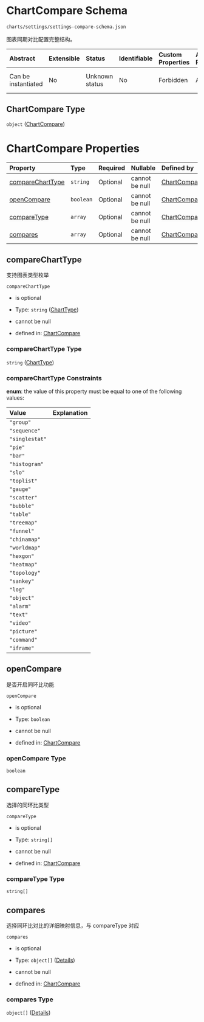 # ChartCompare Schema

```txt
charts/settings/settings-compare-schema.json
```

图表同期对比配置完整结构。

| Abstract            | Extensible | Status         | Identifiable | Custom Properties | Additional Properties | Access Restrictions | Defined In                                                                                                 |
| :------------------ | :--------- | :------------- | :----------- | :---------------- | :-------------------- | :------------------ | :--------------------------------------------------------------------------------------------------------- |
| Can be instantiated | No         | Unknown status | No           | Forbidden         | Allowed               | none                | [settings-compare-schema.json](../out/charts/settings/settings-compare-schema.json "open original schema") |

## ChartCompare Type

`object` ([ChartCompare](settings-compare-schema.md))

# ChartCompare Properties

| Property                              | Type      | Required | Nullable       | Defined by                                                                                                                               |
| :------------------------------------ | :-------- | :------- | :------------- | :--------------------------------------------------------------------------------------------------------------------------------------- |
| [compareChartType](#comparecharttype) | `string`  | Optional | cannot be null | [ChartCompare](common-chart-types-schema.md "charts/common/common-chart-types-schema.json#/properties/compareChartType")                 |
| [openCompare](#opencompare)           | `boolean` | Optional | cannot be null | [ChartCompare](settings-compare-schema-properties-opencompare.md "charts/settings/settings-compare-schema.json#/properties/openCompare") |
| [compareType](#comparetype)           | `array`   | Optional | cannot be null | [ChartCompare](settings-compare-schema-properties-comparetype.md "charts/settings/settings-compare-schema.json#/properties/compareType") |
| [compares](#compares)                 | `array`   | Optional | cannot be null | [ChartCompare](settings-compare-schema-properties-compares.md "charts/settings/settings-compare-schema.json#/properties/compares")       |

## compareChartType

支持图表类型枚举

`compareChartType`

* is optional

* Type: `string` ([ChartType](common-chart-types-schema.md))

* cannot be null

* defined in: [ChartCompare](common-chart-types-schema.md "charts/common/common-chart-types-schema.json#/properties/compareChartType")

### compareChartType Type

`string` ([ChartType](common-chart-types-schema.md))

### compareChartType Constraints

**enum**: the value of this property must be equal to one of the following values:

| Value          | Explanation |
| :------------- | :---------- |
| `"group"`      |             |
| `"sequence"`   |             |
| `"singlestat"` |             |
| `"pie"`        |             |
| `"bar"`        |             |
| `"histogram"`  |             |
| `"slo"`        |             |
| `"toplist"`    |             |
| `"gauge"`      |             |
| `"scatter"`    |             |
| `"bubble"`     |             |
| `"table"`      |             |
| `"treemap"`    |             |
| `"funnel"`     |             |
| `"chinamap"`   |             |
| `"worldmap"`   |             |
| `"hexgon"`     |             |
| `"heatmap"`    |             |
| `"topology"`   |             |
| `"sankey"`     |             |
| `"log"`        |             |
| `"object"`     |             |
| `"alarm"`      |             |
| `"text"`       |             |
| `"video"`      |             |
| `"picture"`    |             |
| `"command"`    |             |
| `"iframe"`     |             |

## openCompare

是否开启同环比功能

`openCompare`

* is optional

* Type: `boolean`

* cannot be null

* defined in: [ChartCompare](settings-compare-schema-properties-opencompare.md "charts/settings/settings-compare-schema.json#/properties/openCompare")

### openCompare Type

`boolean`

## compareType

选择的同环比类型

`compareType`

* is optional

* Type: `string[]`

* cannot be null

* defined in: [ChartCompare](settings-compare-schema-properties-comparetype.md "charts/settings/settings-compare-schema.json#/properties/compareType")

### compareType Type

`string[]`

## compares

选择同环比对比的详细映射信息，与 compareType 对应

`compares`

* is optional

* Type: `object[]` ([Details](settings-compare-schema-properties-compares-items.md))

* cannot be null

* defined in: [ChartCompare](settings-compare-schema-properties-compares.md "charts/settings/settings-compare-schema.json#/properties/compares")

### compares Type

`object[]` ([Details](settings-compare-schema-properties-compares-items.md))
